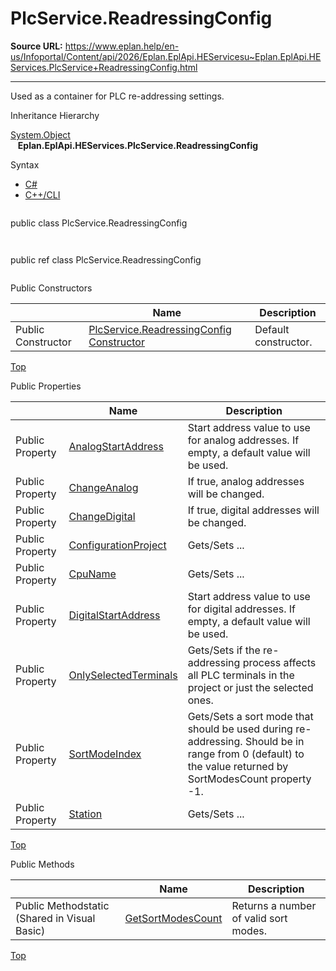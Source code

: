 # PlcService.ReadressingConfig

**Source URL:** https://www.eplan.help/en-us/Infoportal/Content/api/2026/Eplan.EplApi.HEServicesu~Eplan.EplApi.HEServices.PlcService+ReadressingConfig.html

---

Used as a container for PLC re-addressing settings.

Inheritance Hierarchy

[System.Object](#)  
   **Eplan.EplApi.HEServices.PlcService.ReadressingConfig**

Syntax

- [C#](#i-syntax-CS)
- [C++/CLI](#i-syntax-CPP2005)

```
```
public class PlcService.ReadressingConfig
```
```

```
```
public ref class PlcService.ReadressingConfig
```
```



Public Constructors

|  | Name | Description |
| --- | --- | --- |
| Public Constructor | [PlcService.ReadressingConfig Constructor](Eplan.EplApi.HEServicesu~Eplan.EplApi.HEServices.PlcService+ReadressingConfig~_ctor.html) | Default constructor. |

[Top](#top)



Public Properties

|  | Name | Description |
| --- | --- | --- |
| Public Property | [AnalogStartAddress](Eplan.EplApi.HEServicesu~Eplan.EplApi.HEServices.PlcService+ReadressingConfig~AnalogStartAddress.html) | Start address value to use for analog addresses. If empty, a default value will be used. |
| Public Property | [ChangeAnalog](Eplan.EplApi.HEServicesu~Eplan.EplApi.HEServices.PlcService+ReadressingConfig~ChangeAnalog.html) | If true, analog addresses will be changed. |
| Public Property | [ChangeDigital](Eplan.EplApi.HEServicesu~Eplan.EplApi.HEServices.PlcService+ReadressingConfig~ChangeDigital.html) | If true, digital addresses will be changed. |
| Public Property | [ConfigurationProject](Eplan.EplApi.HEServicesu~Eplan.EplApi.HEServices.PlcService+ReadressingConfig~ConfigurationProject.html) | Gets/Sets ... |
| Public Property | [CpuName](Eplan.EplApi.HEServicesu~Eplan.EplApi.HEServices.PlcService+ReadressingConfig~CpuName.html) | Gets/Sets ... |
| Public Property | [DigitalStartAddress](Eplan.EplApi.HEServicesu~Eplan.EplApi.HEServices.PlcService+ReadressingConfig~DigitalStartAddress.html) | Start address value to use for digital addresses. If empty, a default value will be used. |
| Public Property | [OnlySelectedTerminals](Eplan.EplApi.HEServicesu~Eplan.EplApi.HEServices.PlcService+ReadressingConfig~OnlySelectedTerminals.html) | Gets/Sets if the re-addressing process affects all PLC terminals in the project or just the selected ones. |
| Public Property | [SortModeIndex](Eplan.EplApi.HEServicesu~Eplan.EplApi.HEServices.PlcService+ReadressingConfig~SortModeIndex.html) | Gets/Sets a sort mode that should be used during re-addressing. Should be in range from 0 (default) to the value returned by SortModesCount property -1. |
| Public Property | [Station](Eplan.EplApi.HEServicesu~Eplan.EplApi.HEServices.PlcService+ReadressingConfig~Station.html) | Gets/Sets ... |

[Top](#top)

Public Methods

|  | Name | Description |
| --- | --- | --- |
| Public Methodstatic (Shared in Visual Basic) | [GetSortModesCount](Eplan.EplApi.HEServicesu~Eplan.EplApi.HEServices.PlcService+ReadressingConfig~GetSortModesCount.html) | Returns a number of valid sort modes. |

[Top](#top)
